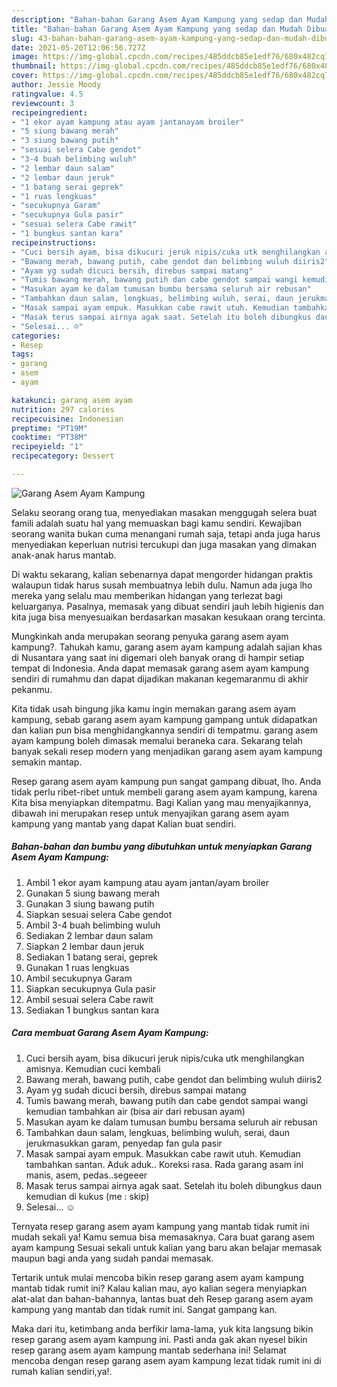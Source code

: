 ```yaml
---
description: "Bahan-bahan Garang Asem Ayam Kampung yang sedap dan Mudah Dibuat"
title: "Bahan-bahan Garang Asem Ayam Kampung yang sedap dan Mudah Dibuat"
slug: 43-bahan-bahan-garang-asem-ayam-kampung-yang-sedap-dan-mudah-dibuat
date: 2021-05-20T12:06:56.727Z
image: https://img-global.cpcdn.com/recipes/485ddcb85e1edf76/680x482cq70/garang-asem-ayam-kampung-foto-resep-utama.jpg
thumbnail: https://img-global.cpcdn.com/recipes/485ddcb85e1edf76/680x482cq70/garang-asem-ayam-kampung-foto-resep-utama.jpg
cover: https://img-global.cpcdn.com/recipes/485ddcb85e1edf76/680x482cq70/garang-asem-ayam-kampung-foto-resep-utama.jpg
author: Jessie Moody
ratingvalue: 4.5
reviewcount: 3
recipeingredient:
- "1 ekor ayam kampung atau ayam jantanayam broiler"
- "5 siung bawang merah"
- "3 siung bawang putih"
- "sesuai selera Cabe gendot"
- "3-4 buah belimbing wuluh"
- "2 lembar daun salam"
- "2 lembar daun jeruk"
- "1 batang serai geprek"
- "1 ruas lengkuas"
- "secukupnya Garam"
- "secukupnya Gula pasir"
- "sesuai selera Cabe rawit"
- "1 bungkus santan kara"
recipeinstructions:
- "Cuci bersih ayam, bisa dikucuri jeruk nipis/cuka utk menghilangkan amisnya. Kemudian cuci kembali"
- "Bawang merah, bawang putih, cabe gendot dan belimbing wuluh diiris2"
- "Ayam yg sudah dicuci bersih, direbus sampai matang"
- "Tumis bawang merah, bawang putih dan cabe gendot sampai wangi kemudian tambahkan air (bisa air dari rebusan ayam)"
- "Masukan ayam ke dalam tumusan bumbu bersama seluruh air rebusan"
- "Tambahkan daun salam, lengkuas, belimbing wuluh, serai, daun jerukmasukkan garam, penyedap fan gula pasir"
- "Masak sampai ayam empuk. Masukkan cabe rawit utuh. Kemudian tambahkan santan. Aduk aduk.. Koreksi rasa. Rada garang asam ini manis, asem, pedas..segeeer"
- "Masak terus sampai airnya agak saat. Setelah itu boleh dibungkus daun kemudian di kukus (me : skip)"
- "Selesai... ☺"
categories:
- Resep
tags:
- garang
- asem
- ayam

katakunci: garang asem ayam 
nutrition: 297 calories
recipecuisine: Indonesian
preptime: "PT19M"
cooktime: "PT38M"
recipeyield: "1"
recipecategory: Dessert

---
```



![Garang Asem Ayam Kampung](https://img-global.cpcdn.com/recipes/485ddcb85e1edf76/680x482cq70/garang-asem-ayam-kampung-foto-resep-utama.jpg)

Selaku seorang orang tua, menyediakan masakan menggugah selera buat famili adalah suatu hal yang memuaskan bagi kamu sendiri. Kewajiban seorang  wanita bukan cuma menangani rumah saja, tetapi anda juga harus menyediakan keperluan nutrisi tercukupi dan juga masakan yang dimakan anak-anak harus mantab.

Di waktu  sekarang, kalian sebenarnya dapat mengorder hidangan praktis walaupun tidak harus susah membuatnya lebih dulu. Namun ada juga lho mereka yang selalu mau memberikan hidangan yang terlezat bagi keluarganya. Pasalnya, memasak yang dibuat sendiri jauh lebih higienis dan kita juga bisa menyesuaikan berdasarkan masakan kesukaan orang tercinta. 



Mungkinkah anda merupakan seorang penyuka garang asem ayam kampung?. Tahukah kamu, garang asem ayam kampung adalah sajian khas di Nusantara yang saat ini digemari oleh banyak orang di hampir setiap tempat di Indonesia. Anda dapat memasak garang asem ayam kampung sendiri di rumahmu dan dapat dijadikan makanan kegemaranmu di akhir pekanmu.

Kita tidak usah bingung jika kamu ingin memakan garang asem ayam kampung, sebab garang asem ayam kampung gampang untuk didapatkan dan kalian pun bisa menghidangkannya sendiri di tempatmu. garang asem ayam kampung boleh dimasak memalui beraneka cara. Sekarang telah banyak sekali resep modern yang menjadikan garang asem ayam kampung semakin mantap.

Resep garang asem ayam kampung pun sangat gampang dibuat, lho. Anda tidak perlu ribet-ribet untuk membeli garang asem ayam kampung, karena Kita bisa menyiapkan ditempatmu. Bagi Kalian yang mau menyajikannya, dibawah ini merupakan resep untuk menyajikan garang asem ayam kampung yang mantab yang dapat Kalian buat sendiri.

<!--inarticleads1-->

##### Bahan-bahan dan bumbu yang dibutuhkan untuk menyiapkan Garang Asem Ayam Kampung:

1. Ambil 1 ekor ayam kampung atau ayam jantan/ayam broiler
1. Gunakan 5 siung bawang merah
1. Gunakan 3 siung bawang putih
1. Siapkan sesuai selera Cabe gendot
1. Ambil 3-4 buah belimbing wuluh
1. Sediakan 2 lembar daun salam
1. Siapkan 2 lembar daun jeruk
1. Sediakan 1 batang serai, geprek
1. Gunakan 1 ruas lengkuas
1. Ambil secukupnya Garam
1. Siapkan secukupnya Gula pasir
1. Ambil sesuai selera Cabe rawit
1. Sediakan 1 bungkus santan kara




<!--inarticleads2-->

##### Cara membuat Garang Asem Ayam Kampung:

1. Cuci bersih ayam, bisa dikucuri jeruk nipis/cuka utk menghilangkan amisnya. Kemudian cuci kembali
1. Bawang merah, bawang putih, cabe gendot dan belimbing wuluh diiris2
1. Ayam yg sudah dicuci bersih, direbus sampai matang
1. Tumis bawang merah, bawang putih dan cabe gendot sampai wangi kemudian tambahkan air (bisa air dari rebusan ayam)
1. Masukan ayam ke dalam tumusan bumbu bersama seluruh air rebusan
1. Tambahkan daun salam, lengkuas, belimbing wuluh, serai, daun jerukmasukkan garam, penyedap fan gula pasir
1. Masak sampai ayam empuk. Masukkan cabe rawit utuh. Kemudian tambahkan santan. Aduk aduk.. Koreksi rasa. Rada garang asam ini manis, asem, pedas..segeeer
1. Masak terus sampai airnya agak saat. Setelah itu boleh dibungkus daun kemudian di kukus (me : skip)
1. Selesai... ☺




Ternyata resep garang asem ayam kampung yang mantab tidak rumit ini mudah sekali ya! Kamu semua bisa memasaknya. Cara buat garang asem ayam kampung Sesuai sekali untuk kalian yang baru akan belajar memasak maupun bagi anda yang sudah pandai memasak.

Tertarik untuk mulai mencoba bikin resep garang asem ayam kampung mantab tidak rumit ini? Kalau kalian mau, ayo kalian segera menyiapkan alat-alat dan bahan-bahannya, lantas buat deh Resep garang asem ayam kampung yang mantab dan tidak rumit ini. Sangat gampang kan. 

Maka dari itu, ketimbang anda berfikir lama-lama, yuk kita langsung bikin resep garang asem ayam kampung ini. Pasti anda gak akan nyesel bikin resep garang asem ayam kampung mantab sederhana ini! Selamat mencoba dengan resep garang asem ayam kampung lezat tidak rumit ini di rumah kalian sendiri,ya!.

